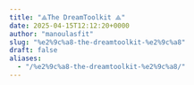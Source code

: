 ```yaml
---
title: "⟁The DreamToolkit ⟁"
date: 2025-04-15T12:12:20+0000
author: "manoulasfit"
slug: "%e2%9c%a8-the-dreamtoolkit-%e2%9c%a8"
draft: false
aliases:
  - "/%e2%9c%a8-the-dreamtoolkit-%e2%9c%a8/"
---
```


